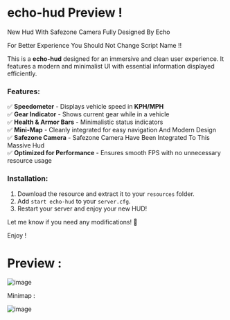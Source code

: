 # echo-hud Preview !
New Hud With Safezone Camera Fully Designed By Echo

For Better Experience You Should Not Change Script Name !!

This is a **echo-hud** designed for an immersive and clean user experience. It features a modern and minimalist UI with essential information displayed efficiently.

### Features:
✅ **Speedometer** - Displays vehicle speed in **KPH/MPH**  
✅ **Gear Indicator** - Shows current gear while in a vehicle  
✅ **Health & Armor Bars** - Minimalistic status indicators  
✅ **Mini-Map** - Cleanly integrated for easy navigation And Modern Design  
✅ **Safezone Camera** - Safezone Camera Have Been Integrated To This Massive Hud   
✅ **Optimized for Performance** - Ensures smooth FPS with no unnecessary resource usage  

### Installation:
1. Download the resource and extract it to your `resources` folder.  
2. Add `start echo-hud` to your `server.cfg`.  
3. Restart your server and enjoy your new HUD!  

Let me know if you need any modifications! 🚀

Enjoy !

# Preview :

![image](https://github.com/user-attachments/assets/cf73000b-58ba-4b64-8edd-e64360976cc8)

Minimap :

![image](https://github.com/user-attachments/assets/38080f74-b6a9-4bae-ad64-9c44fde5fb09)


